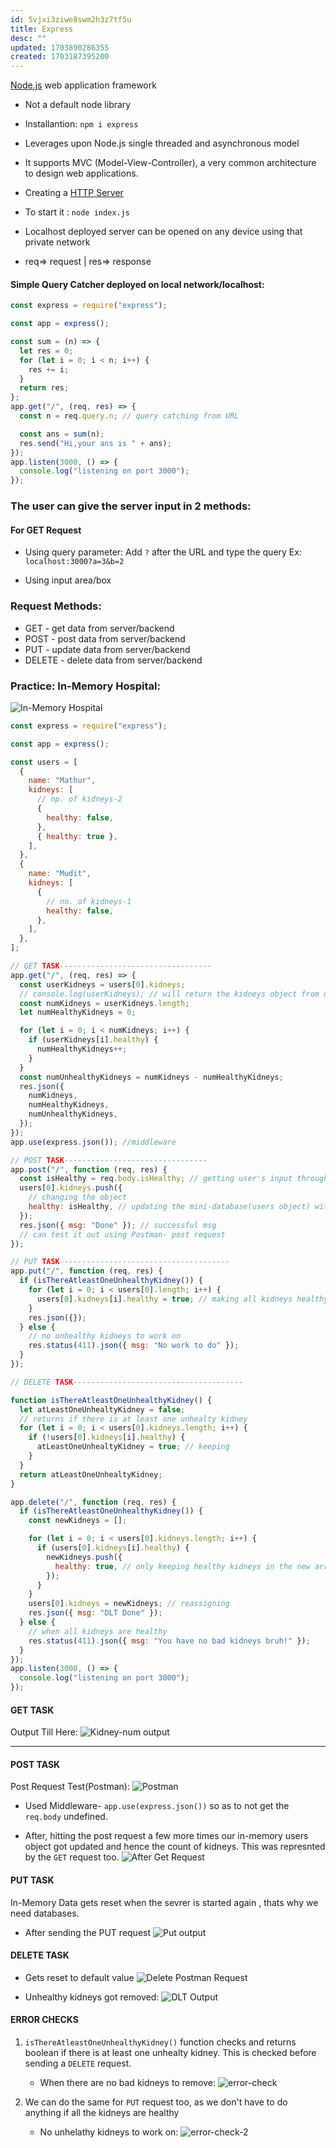 ```yaml
---
id: 5vjxi3ziwe8swm2h3z7tf5u
title: Express
desc: ""
updated: 1703890286355
created: 1703187395200
---
```


[Node.js](nodejs.md) web application framework

- Not a default node library
- Installantion: `npm i express`
- Leverages upon Node.js single threaded and asynchronous model
- It supports MVC (Model-View-Controller), a very common architecture to design web applications.

- Creating a [HTTP Server](nodejs.http.md)
- To start it : `node index.js`
- Localhost deployed server can be opened on any device using that private network
- req=> request | res=> response

#### Simple Query Catcher deployed on local network/localhost:

```js
const express = require("express");

const app = express();

const sum = (n) => {
  let res = 0;
  for (let i = 0; i < n; i++) {
    res += i;
  }
  return res;
};
app.get("/", (req, res) => {
  const n = req.query.n; // query catching from URL

  const ans = sum(n);
  res.send("Hi,your ans is " + ans);
});
app.listen(3000, () => {
  console.log("listening on port 3000");
});
```

### The user can give the server input in 2 methods:

#### For GET Request

- Using query parameter: Add `?` after the URL and type the query
  Ex: `localhost:3000?a=3&b=2`

- Using input area/box

### Request Methods:

- GET - get data from server/backend
- POST - post data from server/backend
- PUT - update data from server/backend
- DELETE - delete data from server/backend

### Practice: In-Memory Hospital:

![In-Memory Hospital](image-19.png)

```js
const express = require("express");

const app = express();

const users = [
  {
    name: "Mathur",
    kidneys: [
      // np. of kidneys-2
      {
        healthy: false,
      },
      { healthy: true },
    ],
  },
  {
    name: "Mudit",
    kidneys: [
      {
        // no. of kidneys-1
        healthy: false,
      },
    ],
  },
];

// GET TASK----------------------------------
app.get("/", (req, res) => {
  const userKidneys = users[0].kidneys;
  // console.log(userKidneys); // will return the kidneys object from user json object
  const numKidneys = userKidneys.length;
  let numHealthyKidneys = 0;

  for (let i = 0; i < numKidneys; i++) {
    if (userKidneys[i].healthy) {
      numHealthyKidneys++;
    }
  }
  const numUnhealthyKidneys = numKidneys - numHealthyKidneys;
  res.json({
    numKidneys,
    numHealthyKidneys,
    numUnhealthyKidneys,
  });
});
app.use(express.json()); //middleware

// POST TASK--------------------------------
app.post("/", function (req, res) {
  const isHealthy = req.body.isHealthy; // getting user's input through request body
  users[0].kidneys.push({
    // changing the object
    healthy: isHealthy, // updating the mini-database(users object) with clients request
  });
  res.json({ msg: "Done" }); // successful msg
  // can test it out using Postman- post request
});

// PUT TASK--------------------------------------
app.put("/", function (req, res) {
  if (isThereAtleastOneUnhealthyKidney()) {
    for (let i = 0; i < users[0].length; i++) {
      users[0].kidneys[i].healthy = true; // making all kidneys healthy
    }
    res.json({});
  } else {
    // no unhealthy kidneys to work on
    res.status(411).json({ msg: "No work to do" });
  }
});

// DELETE TASK--------------------------------------

function isThereAtleastOneUnhealthyKidney() {
  let atLeastOneUnhealtyKidney = false;
  // returns if there is at least one unhealty kidney
  for (let i = 0; i < users[0].kidneys.length; i++) {
    if (!users[0].kidneys[i].healthy) {
      atLeastOneUnhealtyKidney = true; // keeping
    }
  }
  return atLeastOneUnhealtyKidney;
}

app.delete("/", function (req, res) {
  if (isThereAtleastOneUnhealthyKidney()) {
    const newKidneys = [];

    for (let i = 0; i < users[0].kidneys.length; i++) {
      if (users[0].kidneys[i].healthy) {
        newKidneys.push({
          healthy: true, // only keeping healthy kidneys in the new arr
        });
      }
    }
    users[0].kidneys = newKidneys; // reassigning
    res.json({ msg: "DLT Done" });
  } else {
    // when all kidneys are healthy
    res.status(411).json({ msg: "You have no bad kidneys bruh!" });
  }
});
app.listen(3000, () => {
  console.log("listening on port 3000");
});
```

#### GET TASK

Output Till Here:
![Kidney-num output](image-20.png)

---

#### POST TASK

Post Request Test(Postman):
![Postman](image-21.png)

- Used Middleware- `app.use(express.json())` so as to not get the `req.body` undefined.

- After, hitting the post request a few more times our in-memory users object got updated and hence the count of kidneys. This was represnted by the `GET` request too.
  ![After Get Request](image-22.png)

#### PUT TASK

In-Memory Data gets reset when the sevrer is started again , thats why we need databases.

- After sending the PUT request
  ![Put output](image-23.png)

#### DELETE TASK

- Gets reset to default value
  ![Delete Postman Request](image-24.png)

- Unhealthy kidneys got removed:
  ![DLT Output](image-25.png)

#### ERROR CHECKS

1. `isThereAtleastOneUnhealthyKidney()` function checks and returns boolean if there is at least one unhealty kidney. This is checked before sending a `DELETE` request.

   - When there are no bad kidneys to remove:
     ![error-check](image-26.png)

2. We can do the same for `PUT` request too, as we don't have to do anything if all the kidneys are healthy
   - No unhelathy kidneys to work on:
     ![error-check-2](image-27.png)
